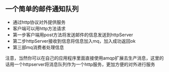 ## 一个简单的邮件通知队列
- 通过http协议对外提供服务
- 客户端可以用http方法请求
- 第一步客户端用post方法将发送邮件的信息发送到httpServer
- 第二步httpServer接收到信息将信息加入mq，加入成功返回ok
- 第三部mq消费者处理信息

注意，当然你可以在自己的应用程序里面直接使用amqp扩展去生产消息，这里的话用一个httpserver将消息队列作为一个http服务，更加方便的对外进行服务